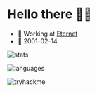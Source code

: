 # Hello there 👋😎
- 🔨 Working at [Eternet](https://eternet.com.ar)
- 🍰 2001-02-14

![stats](https://github-readme-stats.vercel.app/api?username=germandf&show_icons=true&theme=dark)

![languages](https://github-readme-stats.vercel.app/api/top-langs/?username=germandf&layout=compact&hide=html&theme=dark)

![tryhackme](https://tryhackme-badges.s3.amazonaws.com/GermandF.png)

